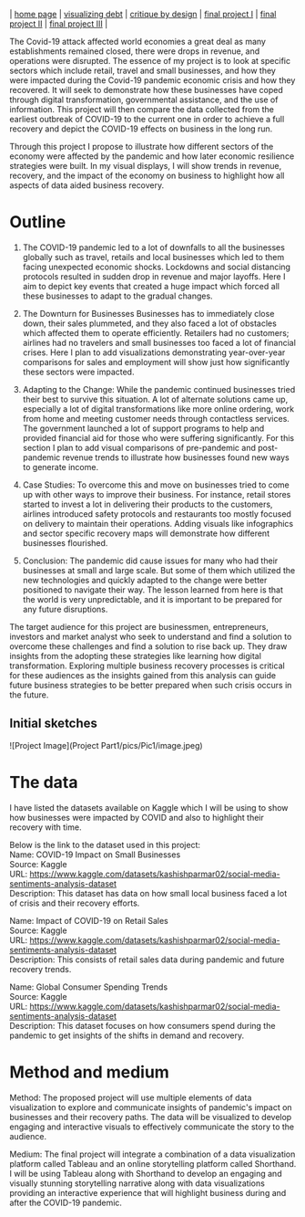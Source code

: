 | [home page](https://cmustudent.github.io/tswd-portfolio-templates/) | [visualizing debt](visualizing-government-debt) | [critique by design](critique-by-design) | [final project I](final-project-part-one) | [final project II](final-project-part-two) | [final project III](final-project-part-three) |

The Covid-19 attack affected world economies a great deal as many establishments remained closed, there were drops in revenue, and operations were disrupted. The essence of my project is to look at specific sectors which include retail, travel and small businesses, and how they were impacted during the Covid-19 pandemic economic crisis and how they recovered. It will seek to demonstrate how these businesses have coped through digital transformation, governmental assistance, and the use of information. This project will then compare the data collected from the earliest outbreak of COVID-19 to the current one in order to achieve a full recovery and depict the COVID-19 effects on business in the long run.

Through this project I propose to illustrate how different sectors of the economy were affected by the pandemic and how later economic resilience strategies were built. In my visual displays, I will show trends in revenue, recovery, and the impact of the economy on business to highlight how all aspects of data aided business recovery.


# Outline 
1. The COVID-19 pandemic led to a lot of downfalls to all the businesses globally such as travel, retails and local businesses which led to them facing unexpected economic shocks. Lockdowns and social distancing protocols resulted in sudden drop in revenue and major layoffs. Here I aim to depict key events that created a huge impact which forced all these businesses to adapt to the gradual changes.

2. The Downturn for Businesses
Businesses has to immediately close down, their sales plummeted, and they also faced a lot of obstacles which affected them to operate efficiently. Retailers had no customers; airlines had no travelers and small businesses too faced a lot of financial crises. Here I plan to add visualizations demonstrating year-over-year comparisons for sales and employment will show just how significantly these sectors were impacted.

3. Adapting to the Change:
While the pandemic continued businesses tried their best to survive this situation. A lot of alternate solutions came up, especially a lot of digital transformations like more online ordering, work from home and meeting customer needs through contactless services. The government launched a lot of support programs to help and provided financial aid for those who were suffering significantly. For this section I plan to add visual comparisons of pre-pandemic and post-pandemic revenue trends to illustrate how businesses found new ways to generate income. 


4. Case Studies:
To overcome this and move on businesses tried to come up with other ways to improve their business. For instance, retail stores started to invest a lot in delivering their products to the customers, airlines introduced safety protocols and restaurants too mostly focused on delivery to maintain their operations. Adding visuals like infographics and sector specific recovery maps will demonstrate how different businesses flourished.

5. Conclusion:
The pandemic did cause issues for many who had their businesses at small and large scale. But some of them which utilized the new technologies and quickly adapted to the change were better positioned to navigate their way. The lesson learned from here is that the world is very unpredictable, and it is important to be prepared for any future disruptions.

The target audience for this project are businessmen, entrepreneurs, investors and market analyst who seek to understand and find a solution to overcome these challenges and find a solution to rise back up. They draw insights from the adopting these strategies like learning how digital transformation. Exploring multiple business recovery processes is critical for these audiences as the insights gained from this analysis can guide future business strategies to be better prepared when such crisis occurs in the future.



## Initial sketches

![Project Image](Project Part1/pics/Pic1/image.jpeg)

# The data
I have listed the datasets available on Kaggle which I will be using to show how businesses were impacted by COVID and also to highlight their recovery with time.

Below is the link to the dataset used in this project: <br>
Name: COVID-19 Impact on Small Businesses <br>
Source: Kaggle <br>
URL: https://www.kaggle.com/datasets/kashishparmar02/social-media-sentiments-analysis-dataset <br>
Description: This dataset has data on how small local business faced a lot of crisis and their recovery efforts. <br>

Name: Impact of COVID-19 on Retail Sales <br>
Source: Kaggle <br>
URL: https://www.kaggle.com/datasets/kashishparmar02/social-media-sentiments-analysis-dataset <br>
Description: This consists of retail sales data during pandemic and future recovery trends. <br>

Name: Global Consumer Spending Trends <br>
Source: Kaggle <br>
URL: https://www.kaggle.com/datasets/kashishparmar02/social-media-sentiments-analysis-dataset <br>
Description: This dataset focuses on how consumers spend during the pandemic to get insights of the shifts in demand and recovery. <br>

# Method and medium
Method: The proposed project will use multiple elements of data visualization to explore and communicate insights of pandemic's impact on businesses and their recovery paths. The data will be visualized to develop engaging and interactive visuals to effectively communicate the story to the audience.

Medium: The final project will integrate a combination of a data visualization platform called Tableau and an online storytelling platform called Shorthand. I will be using Tableau along with Shorthand to develop an engaging and visually stunning storytelling narrative along with data visualizations providing an interactive experience that will highlight business during and after the COVID-19 pandemic.
